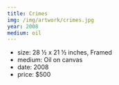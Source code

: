 ```yaml
---
title: Crimes
img: /img/artwork/crimes.jpg
year: 2008
medium: oil
---
```


- size: 28 ½ x 21 ½ inches, Framed
- medium: Oil on canvas
- date: 2008
- price: $500